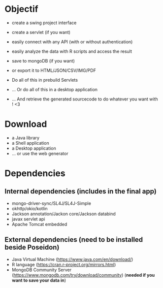 Objectif
========

* create a swing project interface
* create a servlet (if you want)
* easily connect with any API (with or without authentication)
* easily analyze the data with R scripts and access the result
* save to mongoDB (if you want)
* or export it to HTML/JSON/CSV/IMG/PDF

* Do all of this in prebuild Servlets
* ... Or do all of this in a desktop application

* ... And retrieve the generated sourcecode to do whatever you want with ! <3

Download
========
+ a Java library
+ a Shell application
+ a Desktop application
+ ... or use the web generator

Dependencies
============
Internal dependencies (includes in the final app)
-------------------------------------------------
  - mongo-driver-sync/SL4J/SL4J-Simple
  - okhttp/okio/kotlin
  - Jackson annotation/Jackon core/Jackson databind
  - javax servlet api
  - Apache Tomcat embedded

External dependencies (need to be installed beside Poseidon)
------------------------------------------------------------
 - Java Virtual Machine (https://www.java.com/en/download/)
 - R language (https://cran.r-project.org/mirrors.html)
 - MongoDB Community Server (https://www.mongodb.com/try/download/community) (**needed if you want to save your data in**)
